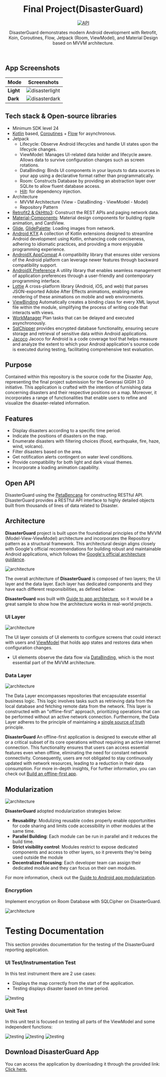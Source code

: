 <h1 align="center">Final Project(DisasterGuard)</h1>

<p align="center">
  <a href="https://android-arsenal.com/api?level=24"><img alt="API" src="https://img.shields.io/badge/API-24%2B-brightgreen.svg?style=flat"/></a>
</p>

<p align="center">  
DisasterGuard demonstrates modern Android development with Retrofit, Koin, Coroutines, Flow, Jetpack (Room, ViewModel), and Material Design based on MVVM architecture.
</p>
</br>

## App Screenshots

| Mode  | Screenshots                                                                                | 
|-------|----------------------------------------------------------------------------------------|
| <b>Light</b> | <img src="readphoto/disasterlight.png" alt="disasterlight">|
| <b>Dark</b>  | <img src="readphoto/disasterdark.png" alt="disasterdark">  |


## Tech stack & Open-source libraries
- Minimum SDK level 24
- [Kotlin](https://kotlinlang.org/) based, [Coroutines](https://github.com/Kotlin/kotlinx.coroutines) + [Flow](https://kotlin.github.io/kotlinx.coroutines/kotlinx-coroutines-core/kotlinx.coroutines.flow/) for asynchronous.
- Jetpack
  - Lifecycle: Observe Android lifecycles and handle UI states upon the lifecycle changes.
  - ViewModel: Manages UI-related data holder and lifecycle aware. Allows data to survive configuration changes such as screen rotations.
  - DataBinding: Binds UI components in your layouts to data sources in your app using a declarative format rather than programmatically.
  - Room: Constructs Database by providing an abstraction layer over SQLite to allow fluent database access.
  - [Hilt](https://dagger.dev/hilt/): for dependency injection.
- Architecture
  - MVVM Architecture (View - DataBinding - ViewModel - Model)
  - Repository Pattern
- [Retrofit2 & OkHttp3](https://github.com/square/retrofit): Construct the REST APIs and paging network data.
- [Material-Components](https://github.com/material-components/material-components-android): Material design components for building ripple animation, and CardView.
- [Glide](https://github.com/bumptech/glide), [GlidePalette](https://github.com/florent37/GlidePalette): Loading images from network.
- [Android KTX](https://developer.android.com/kotlin/ktx) A collection of Kotlin extensions designed to streamline Android development using Kotlin, enhancing code conciseness, adhering to idiomatic practices, and providing a more enjoyable programming experience.
- [AndroidX AppCompat](https://developer.android.com/jetpack/androidx/releases/appcompat) A compatibility library that ensures older versions of the Android platform can leverage newer features through backward compatibility support.
- [AndroidX Preference](https://developer.android.com/jetpack/androidx/releases/preference?hl=id) A utility library that enables seamless management of application preferences through a user-friendly and contemporary programming interface.
- [Lottie](https://airbnb.io/lottie/#/) A cross-platform library (Android, iOS, and web) that parses JSON-exported Adobe After Effects animations, enabling native rendering of these animations on mobile and web environments.
- [ViewBinding](https://developer.android.com/topic/libraries/view-binding) Automatically creates a binding class for every XML layout file within the module, simplifying the process of writing code that interacts with views.
- [WorkManager](https://developer.android.com/topic/libraries/architecture/workmanager) Plan tasks that can be delayed and executed asynchronously.
- [SqlChipper](https://www.zetetic.net/sqlcipher/sqlcipher-for-android/) provides encrypted database functionality, ensuring secure storage and retrieval of sensitive data within Android applications.
- [Jacoco](https://www.eclemma.org/jacoco/) Jacoco for Android is a code coverage tool that helps measure and analyze the extent to which your Android application's source code is executed during testing, facilitating comprehensive test evaluation.

## Purpose

Contained within this repository is the source code for the Disaster App, representing the final project submission for the Generasi GIGIH 3.0 initiative. This application is crafted with the intention of furnishing data concerning disasters and their respective positions on a map. Moreover, it incorporates a range of functionalities that enable users to refine and visualize the disaster-related information.

## Features

* Display disasters according to a specific time period.
* Indicate the positions of disasters on the map.
* Enumerate disasters with filtering choices (flood, earthquake, fire, haze, wind, volcano).
* Filter disasters based on the area.
* Get notification alerts contingent on water level conditions.
* Provide compatibility for both light and dark visual themes.
* Incorporate a loading animation capability.

## Open API

DisasterGuard using the [PetaBencana]([https://docs.petabencana.id/](https://docs.petabencana.id/)) for constructing RESTful API.<br>
DisasterGuard provides a RESTful API interface to highly detailed objects built from thousands of lines of data related to Disaster.

## Architecture
**DisasterGuard** project is built upon the foundational principles of the MVVM (Model-View-ViewModel) architecture and incorporates the Repository pattern as a structural framework. This architectural design aligns closely with Google's official recommendations for building robust and maintainable Android applications, which follows the [Google's official architecture guidance](https://developer.android.com/topic/architecture).

![architecture](readphoto/figure0.png)

The overall architecture of **DisasterGuard** is composed of two layers; the UI layer and the data layer. Each layer has dedicated components and they have each different responsibilities, as defined below:

**DisasterGuard** was built with [Guide to app architecture](https://developer.android.com/topic/architecture), so it would be a great sample to show how the architecture works in real-world projects.


### UI Layer

![architecture](readphoto/figure2.png)

The UI layer consists of UI elements to configure screens that could interact with users and [ViewModel](https://developer.android.com/topic/libraries/architecture/viewmodel) that holds app states and restores data when configuration changes.
- UI elements observe the data flow via [DataBinding](https://developer.android.com/topic/libraries/data-binding), which is the most essential part of the MVVM architecture.

### Data Layer

![architecture](readphoto/figure3.png)

The Data Layer encompasses repositories that encapsulate essential business logic. This logic involves tasks such as retrieving data from the local database and fetching remote data from the network. This layer is constructed with an "offline-first" approach, prioritizing operations that can be performed without an active network connection. Furthermore, the Data Layer adheres to the principle of maintaining a [single source of truth](https://en.wikipedia.org/wiki/Single_source_of_truth) principle.<br>

**DisasterGuard** An offline-first application is designed to execute either all or a critical subset of its core operations without requiring an active internet connection. This functionality ensures that users can access essential features even when offline, eliminating the need for constant network connectivity. Consequently, users are not obligated to stay continuously updated with network resources, leading to a reduction in their data consumption. For more in-depth insights, For further information, you can check out [Build an offline-first app](https://developer.android.com/topic/architecture/data-layer/offline-first).

## Modularization

![architecture](readphoto/modular.png)

**DisasterGuard** adopted modularization strategies below:

- **Reusability**: Modulizing reusable codes properly enable opportunities for code sharing and limits code accessibility in other modules at the same time.
- **Parallel Building**: Each module can be run in parallel and it reduces the build time.
- **Strict visibility control**: Modules restrict to expose dedicated components and access to other layers, so it prevents they're being used outside the module
- **Decentralized focusing**: Each developer team can assign their dedicated module and they can focus on their own modules.

For more information, check out the [Guide to Android app modularization](https://developer.android.com/topic/modularization).

### Encryption

Implement encryption on Room Database with SQLCipher on DisasterGuard.

![architecture](readphoto/encription.png)

# Testing Documentation
This section provides documentation for the testing of the DisasterGuard reporting application.

### UI Test/Instrumentation Test

In this test instrument there are 2 use cases:

* Displays the map correctly from the start of the application.
* Testing displays disaster based on time period.

![testing](readphoto/instrumenttest.png)

### Unit Test

In this unit test is focused on testing all parts of the ViewModel and some independent functions:

![testing](readphoto/jacocomain.png)
![testing](readphoto/jacocomainviewmodel.png)
![testing](readphoto/jacocomapviewmodel.png)


## Download DisasterGuard App

You can access the application by downloading it through the provided link:
<a href="https://drive.google.com/file/d/1QAo4xRmdhcSeBdtH9oXp5Y2KScHMveYb/view?usp=sharing">Click here.</a>

